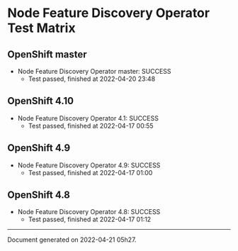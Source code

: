 
Node Feature Discovery Operator Test Matrix
===========================================

OpenShift master
----------------



* Node Feature Discovery Operator master: SUCCESS
  - Test passed, finished at 2022-04-20 23:48






OpenShift 4.10
--------------



* Node Feature Discovery Operator 4.1: SUCCESS
  - Test passed, finished at 2022-04-17 00:55






OpenShift 4.9
-------------



* Node Feature Discovery Operator 4.9: SUCCESS
  - Test passed, finished at 2022-04-17 01:00






OpenShift 4.8
-------------



* Node Feature Discovery Operator 4.8: SUCCESS
  - Test passed, finished at 2022-04-17 01:12






---
Document generated on 2022-04-21 05h27.
